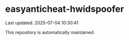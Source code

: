 # easyanticheat-hwidspoofer

Last updated: 2025-07-04 10:30:41

This repository is automatically maintained.
